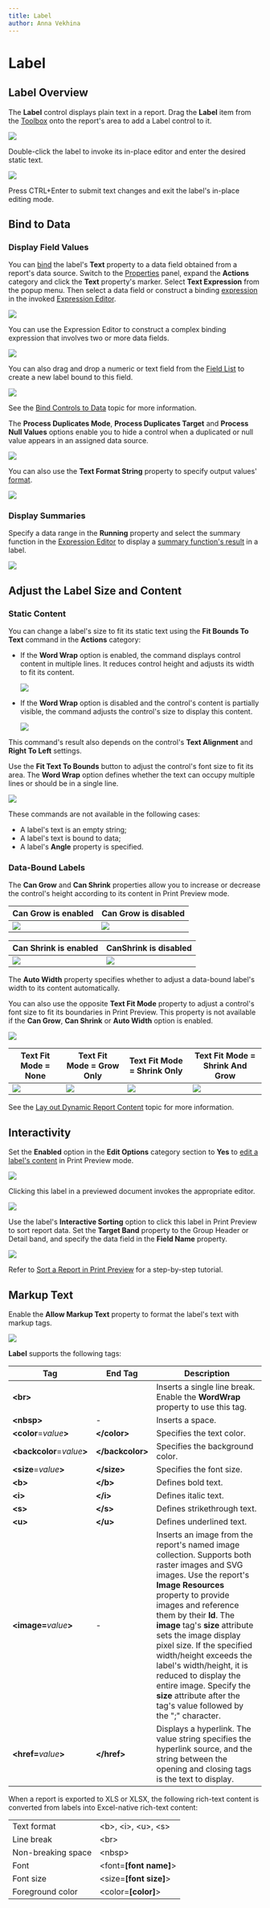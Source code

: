 ```yaml
---
title: Label
author: Anna Vekhina
---
```

# Label

## Label Overview
The **Label** control displays plain text in a report. Drag the **Label** item from the [Toolbox](../../report-designer-tools/toolbox.md) onto the report's area to add a Label control to it.

![](../../../../images/eurd-web-drop-report-control-from-toolbox.png)

Double-click the label to invoke its in-place editor and enter the desired static text.

![](../../../../images/eurd-web-label-static-text.png)

Press CTRL+Enter to submit text changes and exit the label's in-place editing mode.

## Bind to Data
### Display Field Values

You can [bind](../bind-controls-to-data.md) the label's **Text** property to a data field obtained from a report's data source. Switch to the [Properties](../../report-designer-tools/ui-panels/properties-panel.md) panel, expand the **Actions** category and click the **Text** property's marker. Select **Text Expression** from the popup menu. Then select a data field or construct a binding [expression](../../use-expressions/expression-syntax.md) in the invoked [Expression Editor](../../report-designer-tools/expression-editor.md).

![](../../../../images/eurd-web-label-bind-to-data-field.png)

You can use the Expression Editor to construct a complex binding expression that involves two or more data fields.

![](../../../../images/eurd-web-label-expression-binding.png)

You can also drag and drop a numeric or text field from the [Field List](../../report-designer-tools/ui-panels/field-list.md) to create a new label bound to this field.

![](../../../../images/eurd-web-label-drag-field-from-field-list.png)

See the [Bind Controls to Data](../bind-controls-to-data.md) topic for more information.

The **Process Duplicates Mode**, **Process Duplicates Target** and **Process Null Values** options enable you to hide a control when a duplicated or null value appears in an assigned data source.

![](../../../../images/eurd-web-label-process-duplicates-mode.png)

You can also use the **Text Format String** property to specify output values' [format](../../shape-report-data/format-data.md).

![](../../../../images/eurd-web-label-format-string.png)

### Display Summaries

Specify a data range in the **Running** property and select the summary function in the [Expression Editor](../../report-designer-tools/expression-editor.md) to display a [summary function's result](../../shape-report-data/calculate-summaries/calculate-a-summary.md) in a label.

![](../../../../images/eurd-web-label-summary-function.png)


## Adjust the Label Size and Content
### Static Content

You can change a label's size to fit its static text using the **Fit Bounds To Text** command in the **Actions** category:

* If the **Word Wrap** option is enabled, the command displays control content in multiple lines. It reduces control height and adjusts its width to fit its content.
	
	![](../../../../images/eurd-web-label-fit-bounds-to-text-word-wrap-enabled.png)

* If the **Word Wrap** option is disabled and the control's content is partially visible, the command adjusts the control's size to display this content.
	
	![](../../../../images/eurd-web-label-fit-bounds-to-text-word-wrap-disabled.png)

This command's result also depends on the control's **Text Alignment** and **Right To Left** settings.

Use the **Fit Text To Bounds** button to adjust the control's font size to fit its area. The **Word Wrap** option defines whether the text can occupy multiple lines or should be in a single line.

![](../../../../images/eurd-web-label-fit-text-to-bounds.png)

These commands are not available in the following cases:

* A label's text is an empty string;
* A label's text is bound to data;
* A label's **Angle** property is specified.


### Data-Bound Labels

The **Can Grow** and **Can Shrink** properties allow you to increase or decrease the control's height according to its content in Print Preview mode.

| Can Grow is enabled | Can Grow is disabled |
|---|---|
| ![](../../../../images/eurd-web-label-can-grow-true.png) | ![](../../../../images/eurd-web-label-can-grow-false.png) |


| Can Shrink is enabled | CanShrink is disabled |
|---|---|
| ![](../../../../images/eurd-web-label-can-shrink-true.png) | ![](../../../../images/eurd-web-label-can-shrink-false.png) |

The **Auto Width** property specifies whether to adjust a data-bound label's width to its content automatically.

You can also use the opposite **Text Fit Mode** property to adjust a control's font size to fit its boundaries in Print Preview. This property is not available if the **Can Grow**, **Can Shrink** or **Auto Width** option is enabled.

![](../../../../images/eurd-web-label-text-fit-mode-property.png)

| Text Fit Mode = None | Text Fit Mode = Grow Only | Text Fit Mode = Shrink Only | Text Fit Mode = Shrink And Grow |
|---|---|---|---|
| ![](../../../../images/eurd-web-label-text-fit-mode-none.png) | ![](../../../../images/eurd-web-label-text-fit-mode-grow-only.png) | ![](../../../../images/eurd-web-label-text-fit-mode-shrink-only.png) | ![](../../../../images/eurd-web-label-text-fit-mode-shrink-and-grow.png) |

See the [Lay out Dynamic Report Content](../../lay-out-dynamic-report-content.md) topic for more information.


## Interactivity
Set the **Enabled** option in the **Edit Options** category section to **Yes** to [edit a label's content](../../provide-interactivity/edit-content-in-print-preview.md) in Print Preview mode.

![](../../../../images/eurd-web-label-edit-options-enabled.png)

Clicking this label in a previewed document invokes the appropriate editor.

![](../../../../images/eurd-web-label-content-editing-in-print-preview.png)

Use the label's **Interactive Sorting** option to click this label in Print Preview to sort report data. Set the **Target Band** property to the Group Header or Detail band, and specify the data field in the **Field Name** property.

![](../../../../images/eurd-web-label-interactive-sorting-options.png)

Refer to [Sort a Report in Print Preview](../../provide-interactivity/sort-a-report-in-print-preview.md) for a step-by-step tutorial.


## Markup Text ##
Enable the **Allow Markup Text** property to format the label's text with markup tags.

![](../../../../images/eurd-web-label-markup-text-allow-markup-text-buttom-tag-examples.png)

**Label** supports the following tags:

| Tag | End Tag | Description |
| --- | ------- | ----------- |
| **&lt;br&gt;** |   | Inserts a single line break. Enable the **WordWrap** property to use this tag. |
| **&lt;nbsp&gt;** | - | Inserts a space. |
| **&lt;color**=_value_**&gt;** | **&lt;/color&gt;** | Specifies the text color. |
| **&lt;backcolor**=_value_**&gt;** | **&lt;/backcolor&gt;** | Specifies the background color. |
| **&lt;size**=_value_**&gt;** | **&lt;/size&gt;** | Specifies the font size. |
| **&lt;b&gt;** | **&lt;/b&gt;** | Defines bold text. |
| **&lt;i&gt;** | **&lt;/i&gt;** | Defines italic text. |
| **&lt;s&gt;** | **&lt;/s&gt;** | Defines strikethrough text. |
| **&lt;u&gt;** | **&lt;/u&gt;** | Defines underlined text. |
| **&lt;image=**_value_**&gt;**  | - | Inserts an image from the report's named image collection. Supports both raster images and SVG images. Use the report's **Image Resources** property to provide images and reference them by their **Id**. The **image** tag's **size** attribute sets the image display pixel size. If the specified width/height exceeds the label's width/height, it is reduced to display the entire image. Specify the **size** attribute after the tag's value followed by the ";" character. |
| **&lt;href=**_value_**&gt;** | **&lt;/href&gt;** | Displays a hyperlink. The value string specifies the hyperlink source, and the string between the opening and closing tags is the text to display. |

When a report is exported to XLS or XLSX, the following rich-text content is converted from labels into Excel-native rich-text content:

| | |
| --- | --- |
| Text format | \<b>, \<i>, \<u>, \<s> |
| Line break | \<br> |
| Non-breaking space | \<nbsp> |
| Font | \<font=**[font name]**> |
| Font size | \<size=**[font size]**> |
| Foreground color | \<color=**[color]**> |
